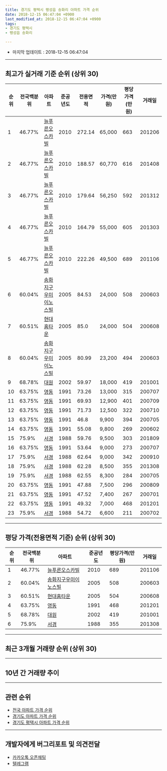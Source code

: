 ```yaml
---
title: 경기도 평택시 팽성읍 송화리 아파트 가격 순위
date: 2018-12-15 06:47:04 +0900
last_modified_at: 2018-12-15 06:47:04 +0900
tags:
- 경기도 평택시
- 팽성읍 송화리

---
```


* 마지막 업데이트 : 2018-12-15 06:47:04

---

## 최고가 실거래 기준 순위 (상위 30)


|순위|전국백분위|아파트|준공년도|전용면적|가격(만원)|평당가격(만원)|거래일|
|---|---|---|---|---|---|---|---|
|1|46.77%|[늘푸른오스카빌](https://search.naver.com/search.naver?query=%EA%B2%BD%EA%B8%B0%EB%8F%84+%ED%8F%89%ED%83%9D%EC%8B%9C+%ED%8C%BD%EC%84%B1%EC%9D%8D+%EC%86%A1%ED%99%94%EB%A6%AC+%EB%8A%98%ED%91%B8%EB%A5%B8%EC%98%A4%EC%8A%A4%EC%B9%B4%EB%B9%8C)|2010|272.14|65,000|663|201206|
|2|46.77%|[늘푸른오스카빌](https://search.naver.com/search.naver?query=%EA%B2%BD%EA%B8%B0%EB%8F%84+%ED%8F%89%ED%83%9D%EC%8B%9C+%ED%8C%BD%EC%84%B1%EC%9D%8D+%EC%86%A1%ED%99%94%EB%A6%AC+%EB%8A%98%ED%91%B8%EB%A5%B8%EC%98%A4%EC%8A%A4%EC%B9%B4%EB%B9%8C)|2010|188.57|60,770|616|201408|
|3|46.77%|[늘푸른오스카빌](https://search.naver.com/search.naver?query=%EA%B2%BD%EA%B8%B0%EB%8F%84+%ED%8F%89%ED%83%9D%EC%8B%9C+%ED%8C%BD%EC%84%B1%EC%9D%8D+%EC%86%A1%ED%99%94%EB%A6%AC+%EB%8A%98%ED%91%B8%EB%A5%B8%EC%98%A4%EC%8A%A4%EC%B9%B4%EB%B9%8C)|2010|179.64|56,250|592|201312|
|4|46.77%|[늘푸른오스카빌](https://search.naver.com/search.naver?query=%EA%B2%BD%EA%B8%B0%EB%8F%84+%ED%8F%89%ED%83%9D%EC%8B%9C+%ED%8C%BD%EC%84%B1%EC%9D%8D+%EC%86%A1%ED%99%94%EB%A6%AC+%EB%8A%98%ED%91%B8%EB%A5%B8%EC%98%A4%EC%8A%A4%EC%B9%B4%EB%B9%8C)|2010|164.79|55,000|605|201303|
|5|46.77%|[늘푸른오스카빌](https://search.naver.com/search.naver?query=%EA%B2%BD%EA%B8%B0%EB%8F%84+%ED%8F%89%ED%83%9D%EC%8B%9C+%ED%8C%BD%EC%84%B1%EC%9D%8D+%EC%86%A1%ED%99%94%EB%A6%AC+%EB%8A%98%ED%91%B8%EB%A5%B8%EC%98%A4%EC%8A%A4%EC%B9%B4%EB%B9%8C)|2010|222.26|49,500|689|201106|
|6|60.04%|[송화지구우미이노스빌](https://search.naver.com/search.naver?query=%EA%B2%BD%EA%B8%B0%EB%8F%84+%ED%8F%89%ED%83%9D%EC%8B%9C+%ED%8C%BD%EC%84%B1%EC%9D%8D+%EC%86%A1%ED%99%94%EB%A6%AC+%EC%86%A1%ED%99%94%EC%A7%80%EA%B5%AC%EC%9A%B0%EB%AF%B8%EC%9D%B4%EB%85%B8%EC%8A%A4%EB%B9%8C)|2005|84.53|24,000|508|200603|
|7|60.51%|[현대홈타운](https://search.naver.com/search.naver?query=%EA%B2%BD%EA%B8%B0%EB%8F%84+%ED%8F%89%ED%83%9D%EC%8B%9C+%ED%8C%BD%EC%84%B1%EC%9D%8D+%EC%86%A1%ED%99%94%EB%A6%AC+%ED%98%84%EB%8C%80%ED%99%88%ED%83%80%EC%9A%B4)|2005|85.0|24,000|504|200608|
|8|60.04%|[송화지구우미이노스빌](https://search.naver.com/search.naver?query=%EA%B2%BD%EA%B8%B0%EB%8F%84+%ED%8F%89%ED%83%9D%EC%8B%9C+%ED%8C%BD%EC%84%B1%EC%9D%8D+%EC%86%A1%ED%99%94%EB%A6%AC+%EC%86%A1%ED%99%94%EC%A7%80%EA%B5%AC%EC%9A%B0%EB%AF%B8%EC%9D%B4%EB%85%B8%EC%8A%A4%EB%B9%8C)|2005|80.99|23,200|494|200603|
|9|68.78%|[대원](https://search.naver.com/search.naver?query=%EA%B2%BD%EA%B8%B0%EB%8F%84+%ED%8F%89%ED%83%9D%EC%8B%9C+%ED%8C%BD%EC%84%B1%EC%9D%8D+%EC%86%A1%ED%99%94%EB%A6%AC+%EB%8C%80%EC%9B%90)|2002|59.97|18,000|419|201001|
|10|63.75%|[영동](https://search.naver.com/search.naver?query=%EA%B2%BD%EA%B8%B0%EB%8F%84+%ED%8F%89%ED%83%9D%EC%8B%9C+%ED%8C%BD%EC%84%B1%EC%9D%8D+%EC%86%A1%ED%99%94%EB%A6%AC+%EC%98%81%EB%8F%99)|1991|73.26|13,000|315|200707|
|11|63.75%|[영동](https://search.naver.com/search.naver?query=%EA%B2%BD%EA%B8%B0%EB%8F%84+%ED%8F%89%ED%83%9D%EC%8B%9C+%ED%8C%BD%EC%84%B1%EC%9D%8D+%EC%86%A1%ED%99%94%EB%A6%AC+%EC%98%81%EB%8F%99)|1991|69.93|12,900|401|200709|
|12|63.75%|[영동](https://search.naver.com/search.naver?query=%EA%B2%BD%EA%B8%B0%EB%8F%84+%ED%8F%89%ED%83%9D%EC%8B%9C+%ED%8C%BD%EC%84%B1%EC%9D%8D+%EC%86%A1%ED%99%94%EB%A6%AC+%EC%98%81%EB%8F%99)|1991|71.73|12,500|322|200710|
|13|63.75%|[영동](https://search.naver.com/search.naver?query=%EA%B2%BD%EA%B8%B0%EB%8F%84+%ED%8F%89%ED%83%9D%EC%8B%9C+%ED%8C%BD%EC%84%B1%EC%9D%8D+%EC%86%A1%ED%99%94%EB%A6%AC+%EC%98%81%EB%8F%99)|1991|46.8|9,900|394|200705|
|14|63.75%|[영동](https://search.naver.com/search.naver?query=%EA%B2%BD%EA%B8%B0%EB%8F%84+%ED%8F%89%ED%83%9D%EC%8B%9C+%ED%8C%BD%EC%84%B1%EC%9D%8D+%EC%86%A1%ED%99%94%EB%A6%AC+%EC%98%81%EB%8F%99)|1991|55.08|9,800|269|200602|
|15|75.9%|[서경](https://search.naver.com/search.naver?query=%EA%B2%BD%EA%B8%B0%EB%8F%84+%ED%8F%89%ED%83%9D%EC%8B%9C+%ED%8C%BD%EC%84%B1%EC%9D%8D+%EC%86%A1%ED%99%94%EB%A6%AC+%EC%84%9C%EA%B2%BD)|1988|59.76|9,500|303|201809|
|16|63.75%|[영동](https://search.naver.com/search.naver?query=%EA%B2%BD%EA%B8%B0%EB%8F%84+%ED%8F%89%ED%83%9D%EC%8B%9C+%ED%8C%BD%EC%84%B1%EC%9D%8D+%EC%86%A1%ED%99%94%EB%A6%AC+%EC%98%81%EB%8F%99)|1991|53.64|9,000|273|200707|
|17|75.9%|[서경](https://search.naver.com/search.naver?query=%EA%B2%BD%EA%B8%B0%EB%8F%84+%ED%8F%89%ED%83%9D%EC%8B%9C+%ED%8C%BD%EC%84%B1%EC%9D%8D+%EC%86%A1%ED%99%94%EB%A6%AC+%EC%84%9C%EA%B2%BD)|1988|62.64|9,000|342|200910|
|18|75.9%|[서경](https://search.naver.com/search.naver?query=%EA%B2%BD%EA%B8%B0%EB%8F%84+%ED%8F%89%ED%83%9D%EC%8B%9C+%ED%8C%BD%EC%84%B1%EC%9D%8D+%EC%86%A1%ED%99%94%EB%A6%AC+%EC%84%9C%EA%B2%BD)|1988|62.28|8,500|355|201308|
|19|75.9%|[서경](https://search.naver.com/search.naver?query=%EA%B2%BD%EA%B8%B0%EB%8F%84+%ED%8F%89%ED%83%9D%EC%8B%9C+%ED%8C%BD%EC%84%B1%EC%9D%8D+%EC%86%A1%ED%99%94%EB%A6%AC+%EC%84%9C%EA%B2%BD)|1988|62.55|8,300|284|200705|
|20|63.75%|[영동](https://search.naver.com/search.naver?query=%EA%B2%BD%EA%B8%B0%EB%8F%84+%ED%8F%89%ED%83%9D%EC%8B%9C+%ED%8C%BD%EC%84%B1%EC%9D%8D+%EC%86%A1%ED%99%94%EB%A6%AC+%EC%98%81%EB%8F%99)|1991|47.88|7,500|296|200809|
|21|63.75%|[영동](https://search.naver.com/search.naver?query=%EA%B2%BD%EA%B8%B0%EB%8F%84+%ED%8F%89%ED%83%9D%EC%8B%9C+%ED%8C%BD%EC%84%B1%EC%9D%8D+%EC%86%A1%ED%99%94%EB%A6%AC+%EC%98%81%EB%8F%99)|1991|47.52|7,400|267|200701|
|22|63.75%|[영동](https://search.naver.com/search.naver?query=%EA%B2%BD%EA%B8%B0%EB%8F%84+%ED%8F%89%ED%83%9D%EC%8B%9C+%ED%8C%BD%EC%84%B1%EC%9D%8D+%EC%86%A1%ED%99%94%EB%A6%AC+%EC%98%81%EB%8F%99)|1991|49.32|7,000|468|201201|
|23|75.9%|[서경](https://search.naver.com/search.naver?query=%EA%B2%BD%EA%B8%B0%EB%8F%84+%ED%8F%89%ED%83%9D%EC%8B%9C+%ED%8C%BD%EC%84%B1%EC%9D%8D+%EC%86%A1%ED%99%94%EB%A6%AC+%EC%84%9C%EA%B2%BD)|1988|54.72|6,600|211|200702|


---

## 평당 가격(전용면적 기준) 순위 (상위 30)


|순위|전국백분위|아파트|준공년도|평당가격(만원)|거래일|
|---|---|---|---|---|---|
|1|46.77%|[늘푸른오스카빌](https://search.naver.com/search.naver?query=%EA%B2%BD%EA%B8%B0%EB%8F%84+%ED%8F%89%ED%83%9D%EC%8B%9C+%ED%8C%BD%EC%84%B1%EC%9D%8D+%EC%86%A1%ED%99%94%EB%A6%AC+%EB%8A%98%ED%91%B8%EB%A5%B8%EC%98%A4%EC%8A%A4%EC%B9%B4%EB%B9%8C)|2010|689|201106|
|2|60.04%|[송화지구우미이노스빌](https://search.naver.com/search.naver?query=%EA%B2%BD%EA%B8%B0%EB%8F%84+%ED%8F%89%ED%83%9D%EC%8B%9C+%ED%8C%BD%EC%84%B1%EC%9D%8D+%EC%86%A1%ED%99%94%EB%A6%AC+%EC%86%A1%ED%99%94%EC%A7%80%EA%B5%AC%EC%9A%B0%EB%AF%B8%EC%9D%B4%EB%85%B8%EC%8A%A4%EB%B9%8C)|2005|508|200603|
|3|60.51%|[현대홈타운](https://search.naver.com/search.naver?query=%EA%B2%BD%EA%B8%B0%EB%8F%84+%ED%8F%89%ED%83%9D%EC%8B%9C+%ED%8C%BD%EC%84%B1%EC%9D%8D+%EC%86%A1%ED%99%94%EB%A6%AC+%ED%98%84%EB%8C%80%ED%99%88%ED%83%80%EC%9A%B4)|2005|504|200608|
|4|63.75%|[영동](https://search.naver.com/search.naver?query=%EA%B2%BD%EA%B8%B0%EB%8F%84+%ED%8F%89%ED%83%9D%EC%8B%9C+%ED%8C%BD%EC%84%B1%EC%9D%8D+%EC%86%A1%ED%99%94%EB%A6%AC+%EC%98%81%EB%8F%99)|1991|468|201201|
|5|68.78%|[대원](https://search.naver.com/search.naver?query=%EA%B2%BD%EA%B8%B0%EB%8F%84+%ED%8F%89%ED%83%9D%EC%8B%9C+%ED%8C%BD%EC%84%B1%EC%9D%8D+%EC%86%A1%ED%99%94%EB%A6%AC+%EB%8C%80%EC%9B%90)|2002|419|201001|
|6|75.9%|[서경](https://search.naver.com/search.naver?query=%EA%B2%BD%EA%B8%B0%EB%8F%84+%ED%8F%89%ED%83%9D%EC%8B%9C+%ED%8C%BD%EC%84%B1%EC%9D%8D+%EC%86%A1%ED%99%94%EB%A6%AC+%EC%84%9C%EA%B2%BD)|1988|355|201308|


---

## 최근 3개월 거래량 순위 (상위 30)


<div style="width:100%;">
    <canvas id="deal_count_ranking" height="250"></canvas>
</div>


<script>
new Chart(document.getElementById("deal_count_ranking"), {
    type: 'horizontalBar',
    data: {
        labels: ['송화지구우미이노스빌', '현대홈타운', '대원', '영동', '서경'],
        datasets: [{
            label: '실거래 수',
            data: [6, 5, 5, 1, 1],
            borderColor: "rgba(255, 0, 128, 1)",
            backgroundColor: "rgba(255, 0, 128, 0.5)",
            fill: false,
        }]
    },
    options: {
        responsive: true,
        title: {
            display: true,
            text: '최근 3개월 거래량 순위'
        },
        tooltips: {
            mode: 'index',
            intersect: false,
            callbacks: {
                title: function(tooltipItems, data) {
                    return "실거래 수:";
                },
                label: function(tooltipItem, data) {
                    return data.labels[tooltipItem.index] + ": " + tooltipItem.xLabel;
                }
            }
        },
        hover: {
            mode: 'nearest',
            intersect: true
        },
        scales: {
            xAxes: [{
                display: true,
                scaleLabel: {
                    display: true,
                    labelString: '실거래 수'
                },
                ticks: {
                    suggestedMin: 0,
                }
            }],
            yAxes: [{
                display: true,
                ticks: {
                    autoSkip: false,
                    callback: function(value, index, values) {
                        if (value.length > 15)
                            return value.substr(0, 13) + "...";
                        else
                            return value;
                    }
                },
                scaleLabel: {
                    display: false,
                }
            }]
        }
    }
});

</script>


---

## 10년 간 거래량 추이


<div style="width:100%;">
    <canvas id="deal_progress" height="250"></canvas>
</div>

<script>
new Chart(document.getElementById("deal_progress"), {
    type: 'line',
    data: {
        labels: ['200812','200901','200902','200903','200904','200905','200906','200907','200908','200909','200910','200911','200912','201001','201002','201003','201004','201005','201006','201007','201008','201009','201010','201011','201012','201101','201102','201103','201104','201105','201106','201107','201108','201109','201110','201111','201112','201201','201202','201203','201204','201205','201206','201207','201208','201209','201210','201211','201212','201301','201302','201303','201304','201305','201306','201307','201308','201309','201310','201311','201312','201401','201402','201403','201404','201405','201406','201407','201408','201409','201410','201411','201412','201501','201502','201503','201504','201505','201506','201507','201508','201509','201510','201511','201512','201601','201602','201603','201604','201605','201606','201607','201608','201609','201610','201611','201612','201701','201702','201703','201704','201705','201706','201707','201708','201709','201710','201711','201712','201801','201802','201803','201804','201805','201806','201807','201808','201809','201810','201811','201812'],
        datasets: [{
            label: '실거래 수',
            pointRadius: 1,
            data: [1, 3, 5, 9, 9, 6, 6, 3, 6, 13, 14, 9, 8, 27, 20, 23, 19, 22, 14, 8, 12, 10, 21, 13, 13, 14, 25, 36, 21, 28, 20, 11, 18, 28, 12, 21, 12, 5, 31, 12, 13, 16, 9, 6, 6, 14, 16, 16, 10, 15, 12, 13, 23, 16, 18, 12, 11, 8, 17, 10, 11, 15, 14, 16, 11, 11, 14, 13, 9, 19, 20, 8, 12, 17, 8, 15, 12, 23, 14, 15, 12, 15, 15, 11, 12, 6, 7, 4, 7, 7, 8, 12, 12, 9, 18, 6, 7, 6, 9, 12, 10, 8, 10, 10, 10, 13, 11, 14, 4, 9, 11, 10, 7, 11, 2, 5, 7, 12, 10, 8, 0],
            borderColor: "rgba(255, 201, 14, 1)",
            backgroundColor: "rgba(255, 201, 14, 0.5)",
            fill: true,
        }]
    },
    options: {
        responsive: true,
        title: {
            display: true,
            text: '10년간 거래량 추이'
        },
        tooltips: {
            mode: 'index',
            intersect: false,
        },
        hover: {
            mode: 'nearest',
            intersect: true
        },
        scales: {
            xAxes: [{
                display: true,
                scaleLabel: {
                    display: true,
                    labelString: '년/월'
                }
            }],
            yAxes: [{
                display: true,
                ticks: {
                    suggestedMin: 0,
                },
                scaleLabel: {
                    display: true,
                    labelString: '실거래 수'
                }
            }]
        }
    }
});

</script>


---

## 관련 순위

- [전국 아파트 가격 순위](https://inasie.github.io/apt-ranking/전국)
- [경기도 아파트 가격 순위](https://inasie.github.io/apt-ranking/경기도)
- [경기도 평택시 아파트 가격 순위](https://inasie.github.io/apt-ranking/경기도-평택시)


---

## 개발자에게 버그리포트 및 의견전달

- [카카오톡 오픈채팅](https://open.kakao.com/o/gLJUAP4)
- [텔레그램](https://t.me/inasie)

